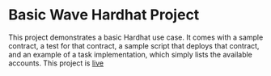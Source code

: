 # Basic Wave Hardhat Project

This project demonstrates a basic Hardhat use case. It comes with a sample contract, a test for that contract, a sample script that deploys that contract, and an example of a task implementation, which simply lists the available accounts. This project is [live](https://waveportal-starter-project.aniedietukudo.repl.co/)


